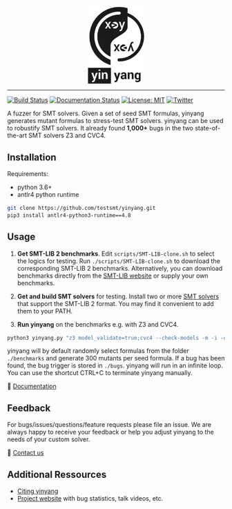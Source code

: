 <p align="center"><a><img width="130" alt="portfolio_view" align="center" src="media/logo.png"></a></p>

___________
[![Build Status](https://github.com/testsmt/yinyang_private/workflows/ci/badge.svg)](https://github.com/testsmt/yinyang_private/actions)
[![Documentation Status](https://readthedocs.org/projects/yinyang/badge/?version=latest)](https://yinyang.readthedocs.io/en/latest/?badge=latest)
[![License: MIT](https://img.shields.io/badge/License-MIT-yellow.svg)](https://opensource.org/licenses/MIT)
[![Twitter](https://img.shields.io/twitter/follow/testsmtsolvers?style=social)](https://twitter.com/testsmtsolvers)


A fuzzer for SMT solvers. Given a set of seed SMT formulas, yinyang generates mutant formulas to stress-test SMT solvers. yinyang can be used to robustify SMT solvers. It already found **1,000+** bugs in the two state-of-the-art SMT solvers Z3 and CVC4.



Installation
------------
Requirements: 
- python 3.6+ 
- antlr4 python runtime  
``` bash
git clone https://github.com/testsmt/yinyang.git 
pip3 install antlr4-python3-runtime==4.8  
```


Usage
-------------
1. **Get SMT-LIB 2 benchmarks**. Edit `scripts/SMT-LIB-clone.sh` to select the logics for testing. Run `./scripts/SMT-LIB-clone.sh`
to download the corresponding SMT-LIB 2 benchmarks. Alternatively, you can download benchmarks directly from the [SMT-LIB website](http://smtlib.cs.uiowa.edu/benchmarks.shtml) or supply your own benchmarks. 

2. **Get and build SMT solvers** for testing. Install two or more [SMT solvers](http://smtlib.cs.uiowa.edu/solvers.shtml) that support the SMT-LIB 2 format. You may find it convenient to add them to your PATH. 

3. **Run yinyang** on the benchmarks e.g. with Z3 and CVC4.  
```bash
python3 yinyang.py "z3 model_validate=true;cvc4 --check-models -m -i -q" benchmarks 
```

yinyang will by default randomly select formulas from the folder `./benchmarks` and generate 300 mutants per seed formula. If a bug has been found, the bug trigger is stored in `./bugs`. yinyang will run in an infinite loop. You can use the shortcut CTRL+C to terminate yinyang manually.

:blue_book: [Documentation](https://yinyang.readthedocs.io/en/latest/)

Feedback
---------
For bugs/issues/questions/feature requests please file an issue. We are always happy to receive your feedback or help you adjust yinyang to the needs of your custom solver.
 
 :memo: [Contact us](docs/Contributors.md)

Additional Ressources
----------
- [Citing yinyang](docs/Citation.md)
- [Project website](https://testsmt.github.io/) with bug statistics, talk videos, etc.
